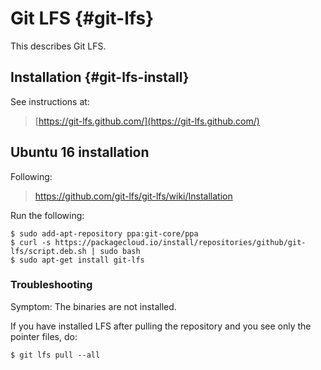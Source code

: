 # Git LFS {#git-lfs}

This describes Git LFS.

## Installation {#git-lfs-install}


See instructions at:

> [https://git-lfs.github.com/](https://git-lfs.github.com/)

## Ubuntu 16 installation

Following:

> https://github.com/git-lfs/git-lfs/wiki/Installation

Run the following:

    $ sudo add-apt-repository ppa:git-core/ppa
    $ curl -s https://packagecloud.io/install/repositories/github/git-lfs/script.deb.sh | sudo bash
    $ sudo apt-get install git-lfs

<!-- $ git lfs install -->


### Troubleshooting

Symptom: The binaries are not installed.

If you have installed LFS after pulling the repository and you see
only the pointer files, do:

    $ git lfs pull --all
